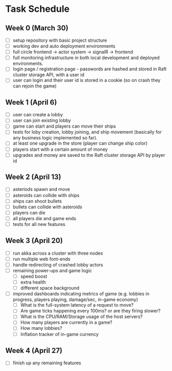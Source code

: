 # Task Schedule

## Week 0 (March 30)

- [ ] setup repository with basic project structure
- [ ] working dev and auto deployment environments
- [ ] full circle frontend -> actor system -> signalR -> frontend
- [ ] full monitoring infrastructure in both local development and deployed environments.
- [ ] login page / registration page - passwords are hashed and stored in Raft cluster storage API, with a user id
- [ ] user can login and their user id is stored in a cookie (so on crash they can rejoin the game)

## Week 1 (April 6)

- [ ] user can create a lobby
- [ ] user can join existing lobby
- [ ] game can start and players can move their ships
- [ ] tests for loby creation, lobby joining, and ship movement (basically for any business logic implemented so far).
- [ ] at least one upgrade in the store (player can change ship color)
- [ ] players start with a certain amount of money
- [ ] upgrades and money are saved to the Raft cluster storage API by player id

## Week 2 (April 13)

- [ ] asteriods spawn and move
- [ ] asteroids can collide with ships
- [ ] ships can shoot bullets
- [ ] bullets can collide with asteroids
- [ ] players can die
- [ ] all players die and game ends
- [ ] tests for all new features

## Week 3 (April 20)

- [ ] run akka across a cluster with three nodes
- [ ] run multiple web font-ends
- [ ] handle redirecting of crashed lobby actors
- [ ] remaining power-ups and game logic
  - [ ] speed boost
  - [ ] extra health
  - [ ] different space background
- [ ] improved dashboards indicating metrics of game (e.g. lobbies in progress, players playing, damage/sec, in-game economy)
  - [ ] What is the full-system latency of a request to move?
  - [ ] Are game ticks happening every 100ms? or are they firing slower?
  - [ ] What is the CPU/RAM/Storage usage of the host servers?
  - [ ] How many players are currently in a game?
  - [ ] How many lobbies?
  - [ ] Inflation tracker of in-game currency

## Week 4 (April 27)

- [ ] finish up any remaining features
